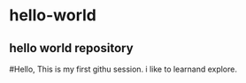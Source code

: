 # hello-world
hello world repository
---------------------------------------

#Hello, This is my first githu session.
i like to learnand explore.
